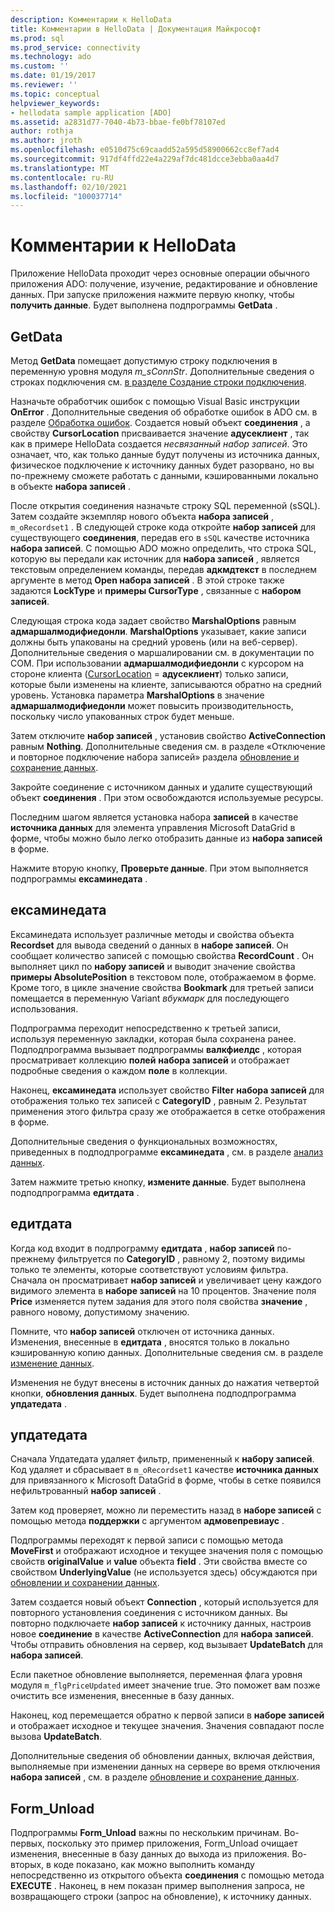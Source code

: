 ```yaml
---
description: Комментарии к HelloData
title: Комментарии в HelloData | Документация Майкрософт
ms.prod: sql
ms.prod_service: connectivity
ms.technology: ado
ms.custom: ''
ms.date: 01/19/2017
ms.reviewer: ''
ms.topic: conceptual
helpviewer_keywords:
- hellodata sample application [ADO]
ms.assetid: a2831d77-7040-4b73-bbae-fe0bf78107ed
author: rothja
ms.author: jroth
ms.openlocfilehash: e0510d75c69caadd52a595d58900662cc8ef7ad4
ms.sourcegitcommit: 917df4ffd22e4a229af7dc481dcce3ebba0aa4d7
ms.translationtype: MT
ms.contentlocale: ru-RU
ms.lasthandoff: 02/10/2021
ms.locfileid: "100037714"
---
```

# <a name="comments-on-hellodata"></a>Комментарии к HelloData
Приложение HelloData проходит через основные операции обычного приложения ADO: получение, изучение, редактирование и обновление данных. При запуске приложения нажмите первую кнопку, чтобы **получить данные**. Будет выполнена подпрограммы **GetData** .  
  
## <a name="getdata"></a>GetData  
 Метод **GetData** помещает допустимую строку подключения в переменную уровня модуля *m_sConnStr*. Дополнительные сведения о строках подключения см. [в разделе Создание строки подключения](./creating-a-connection-string.md).  
  
 Назначьте обработчик ошибок с помощью Visual Basic инструкции **OnError** . Дополнительные сведения об обработке ошибок в ADO см. в разделе [Обработка ошибок](./error-handling.md). Создается новый объект **соединения** , а свойству **CursorLocation** присваивается значение **адусеклиент** , так как в примере HelloData создается *несвязанный набор записей*. Это означает, что, как только данные будут получены из источника данных, физическое подключение к источнику данных будет разорвано, но вы по-прежнему сможете работать с данными, кэшированными локально в объекте **набора записей** .  
  
 После открытия соединения назначьте строку SQL переменной (sSQL). Затем создайте экземпляр нового объекта **набора записей** , `m_oRecordset1` . В следующей строке кода откройте **набор записей** для существующего **соединения**, передав его в `sSQL` качестве источника **набора записей**. С помощью ADO можно определить, что строка SQL, которую вы передали как источник для **набора записей** , является текстовым определением команды, передав **адкмдтекст** в последнем аргументе в метод **Open набора записей** . В этой строке также задаются **LockType** и **примеры CursorType** , связанные с **набором записей**.  
  
 Следующая строка кода задает свойство **MarshalOptions** равным **адмаршалмодифиедонли**. **MarshalOptions** указывает, какие записи должны быть упакованы на средний уровень (или на веб-сервер). Дополнительные сведения о маршалировании см. в документации по COM. При использовании **адмаршалмодифиедонли** с курсором на стороне клиента ([CursorLocation](../../reference/ado-api/cursorlocation-property-ado.md)  =  **адусеклиент**) только записи, которые были изменены на клиенте, записываются обратно на средний уровень. Установка параметра **MarshalOptions** в значение **адмаршалмодифиедонли** может повысить производительность, поскольку число упакованных строк будет меньше.  
  
 Затем отключите **набор записей** , установив свойство **ActiveConnection** равным **Nothing**. Дополнительные сведения см. в разделе «Отключение и повторное подключение набора записей» раздела [обновление и сохранение данных](./updating-and-persisting-data.md).  
  
 Закройте соединение с источником данных и удалите существующий объект **соединения** . При этом освобождаются используемые ресурсы.  
  
 Последним шагом является установка набора **записей** в качестве **источника данных** для элемента управления Microsoft DataGrid в форме, чтобы можно было легко отобразить данные из **набора записей** в форме.  
  
 Нажмите вторую кнопку, **Проверьте данные**. При этом выполняется подпрограммы **ексаминедата** .  
  
## <a name="examinedata"></a>ексаминедата  
 Ексаминедата использует различные методы и свойства объекта **Recordset** для вывода сведений о данных в **наборе записей**. Он сообщает количество записей с помощью свойства **RecordCount** . Он выполняет цикл по **набору записей** и выводит значение свойства **примеры AbsolutePosition** в текстовом поле, отображаемом в форме. Кроме того, в цикле значение свойства **Bookmark** для третьей записи помещается в переменную Variant *вбукмарк* для последующего использования.  
  
 Подпрограмма переходит непосредственно к третьей записи, используя переменную закладки, которая была сохранена ранее. Подподпрограмма вызывает подпрограммы **валкфиелдс** , которая просматривает коллекцию **полей** **набора записей** и отображает подробные сведения о каждом **поле** в коллекции.  
  
 Наконец, **ексаминедата** использует свойство **Filter** **набора записей** для отображения только тех записей с **CategoryID** , равным 2. Результат применения этого фильтра сразу же отображается в сетке отображения в форме.  
  
 Дополнительные сведения о функциональных возможностях, приведенных в подподпрограмме **ексаминедата** , см. в разделе [анализ данных](./examining-data.md).  
  
 Затем нажмите третью кнопку, **измените данные**. Будет выполнена подподпрограмма **едитдата** .  
  
## <a name="editdata"></a>едитдата  
 Когда код входит в подпрограмму **едитдата** , **набор записей** по-прежнему фильтруется по **CategoryID** , равному 2, поэтому видимы только те элементы, которые соответствуют условиям фильтра. Сначала он просматривает **набор записей** и увеличивает цену каждого видимого элемента в **наборе записей** на 10 процентов. Значение поля **Price** изменяется путем задания для этого поля свойства **значение** , равного новому, допустимому значению.  
  
 Помните, что **набор записей** отключен от источника данных. Изменения, внесенные в **едитдата** , вносятся только в локально кэшированную копию данных. Дополнительные сведения см. в разделе [изменение данных](./editing-data.md).  
  
 Изменения не будут внесены в источник данных до нажатия четвертой кнопки, **обновления данных**. Будет выполнена подподпрограмма **упдатедата** .  
  
## <a name="updatedata"></a>упдатедата  
 Сначала Упдатедата удаляет фильтр, примененный к **набору записей**. Код удаляет и сбрасывает в `m_oRecordset1` качестве **источника данных** для привязанного к Microsoft DataGrid в форме, чтобы в сетке появился нефильтрованный **набор записей** .  
  
 Затем код проверяет, можно ли переместить назад в **наборе записей** с помощью метода **поддержки** с аргументом **адмовепревиаус** .  
  
 Подпрограммы переходят к первой записи с помощью метода **MoveFirst** и отображают исходное и текущее значения поля с помощью свойств **originalValue** и **value** объекта **field** . Эти свойства вместе со свойством **UnderlyingValue** (не используется здесь) обсуждаются при [обновлении и сохранении данных](./updating-and-persisting-data.md).  
  
 Затем создается новый объект **Connection** , который используется для повторного установления соединения с источником данных. Вы повторно подключаете **набор записей** к источнику данных, настроив новое **соединение** в качестве **ActiveConnection** для **набора записей**. Чтобы отправить обновления на сервер, код вызывает **UpdateBatch** для **набора записей**.  
  
 Если пакетное обновление выполняется, переменная флага уровня модуля `m_flgPriceUpdated` имеет значение true. Это поможет вам позже очистить все изменения, внесенные в базу данных.  
  
 Наконец, код перемещается обратно к первой записи в **наборе записей** и отображает исходное и текущее значения. Значения совпадают после вызова **UpdateBatch**.  
  
 Дополнительные сведения об обновлении данных, включая действия, выполняемые при изменении данных на сервере во время отключения **набора записей** , см. в разделе [обновление и сохранение данных](./updating-and-persisting-data.md).  
  
## <a name="form_unload"></a>Form_Unload  
 Подпрограммы **Form_Unload** важны по нескольким причинам. Во-первых, поскольку это пример приложения, Form_Unload очищает изменения, внесенные в базу данных до выхода из приложения. Во-вторых, в коде показано, как можно выполнить команду непосредственно из открытого объекта **соединения** с помощью метода **EXECUTE** . Наконец, в нем показан пример выполнения запроса, не возвращающего строки (запрос на обновление), к источнику данных.